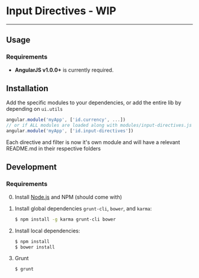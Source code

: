 # Input Directives - WIP

***


## Usage

### Requirements

* **AngularJS v1.0.0+** is currently required.

## Installation

Add the specific modules to your dependencies, or add the entire lib by depending on `ui.utils`

```javascript
angular.module('myApp', ['id.currency', ...])
// or if ALL modules are loaded along with modules/input-directives.js
angular.module('myApp', ['id.input-directives'])
```

Each directive and filter is now it's own module and will have a relevant README.md in their respective folders

## Development

### Requirements

0. Install [Node.js](http://nodejs.org/) and NPM (should come with)

1. Install global dependencies `grunt-cli`, `bower`, and `karma`:

    ```bash
    $ npm install -g karma grunt-cli bower
    ```

2. Install local dependencies:

    ```bash
    $ npm install
    $ bower install
    ```
3. Grunt

	```bash
	$ grunt
	```

